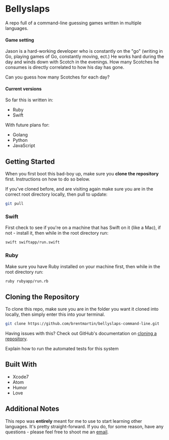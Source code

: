 # Bellyslaps

A repo full of a command-line guessing games written in multiple languages.

#### Game setting

Jason is a hard-working developer who is constantly on the "go" (writing in Go, playing games of Go, constantly moving, ect.) He works hard during the day and winds down with Scotch in the evenings. How many Scotches he consumes is directly correlated to how his day has gone.

Can you guess how many Scotches for each day?

#### Current versions

So far this is written in:
- Ruby
- Swift

With future plans for:
- Golang
- Python
- JavaScript

## Getting Started

When you first boot this bad-boy up, make sure you **clone the repository** first. Instructions on how to do so below.

If you've cloned before, and are visiting again make sure you are in the correct root directory locally, then pull to update:
```bash
git pull
```

### Swift

First check to see if you're on a machine that has Swift on it (like a Mac), if not - install it, then while in the root directory run:
```bash
swift swiftapp/run.swift
```

### Ruby

Make sure you have Ruby installed on your machine first, then while in the root directory run:
```bash
ruby rubyapp/run.rb
```

## Cloning the Repository

To clone this repo, make sure you are in the folder you want it cloned into locally, then simply enter this into your terminal.
```bash
git clone https://github.com/brentmartin/bellyslaps-command-line.git
```
Having issues with this? Check out GitHub's documentation on [cloning a repository](https://help.github.com/articles/cloning-a-repository/).

Explain how to run the automated tests for this system

## Built With

- Xcode7
- Atom
- Humor
- Love

## Additional Notes

This repo was **entirely** meant for me to use to start learning other languages. It's pretty straight-forward. If you do, for some reason, have any questions - please feel free to shoot me an [email](mailto:bmart35@gmail).

